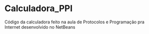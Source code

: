 # Calculadora_PPI
Código da calculadora feito na aula de Protocolos e Programação pra Internet desenvolvido no NetBeans

